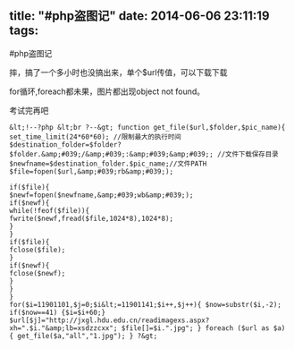 title: "#php盗图记"
date: 2014-06-06 23:11:19
tags:
---

#php盗图记

摔，搞了一个多小时也没搞出来，单个$url传值，可以下载下载

for循环,foreach都未果，图片都出现object not found。

考试完再吧

    &lt;!--?php &lt;br ?--&gt; function get_file($url,$folder,$pic_name){
    set_time_limit(24*60*60); //限制最大的执行时间
    $destination_folder=$folder?$folder.&amp;#039;/&amp;#039;:&amp;#039;&amp;#039;; //文件下载保存目录
    $newfname=$destination_folder.$pic_name;//文件PATH
    $file=fopen($url,&amp;#039;rb&amp;#039;);

    if($file){
    $newf=fopen($newfname,&amp;#039;wb&amp;#039;);
    if($newf){
    while(!feof($file)){
    fwrite($newf,fread($file,1024*8),1024*8);
    }
    }
    if($file){
    fclose($file);
    }
    if($newf){
    fclose($newf);
    }
    }
    }
    for($i=11901101,$j=0;$i&lt;=11901141;$i++,$j++){ $now=substr($i,-2); if($now==41) {$i=$i+60;} $url[$j]="http://jxgl.hdu.edu.cn/readimagexs.aspx?xh=".$i."&amp;lb=xsdzzcxx"; $file[]=$i.".jpg"; } foreach ($url as $a) { get_file($a,"all","1.jpg"); } ?&gt;
    